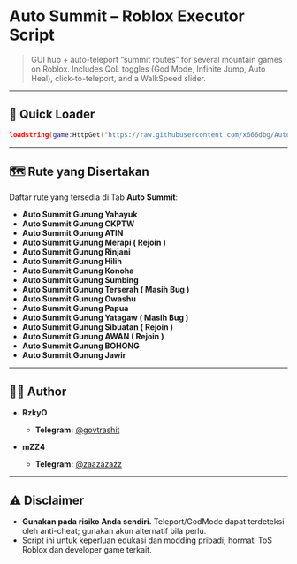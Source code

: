 # Auto Summit – Roblox Executor Script

> GUI hub + auto-teleport “summit routes” for several mountain games on Roblox. Includes QoL toggles (God Mode, Infinite Jump, Auto Heal), click-to-teleport, and a WalkSpeed slider.

---

## 🏁 Quick Loader

```lua
loadstring(game:HttpGet("https://raw.githubusercontent.com/x666dbg/Auto-Summit/refs/heads/main/main.lua", true))()
```

---

## 🗺️ Rute yang Disertakan

Daftar rute yang tersedia di Tab **Auto Summit**:
- **Auto Summit Gunung Yahayuk**
- **Auto Summit Gunung CKPTW**
- **Auto Summit Gunung ATIN**
- **Auto Summit Gunung Merapi ( Rejoin )**
- **Auto Summit Gunung Rinjani**
- **Auto Summit Gunung Hilih**
- **Auto Summit Gunung Konoha**
- **Auto Summit Gunung Sumbing**
- **Auto Summit Gunung Terserah ( Masih Bug )**
- **Auto Summit Gunung Owashu**
- **Auto Summit Gunung Papua**
- **Auto Summit Gunung Yatagaw ( Masih Bug )**
- **Auto Summit Gunung Sibuatan ( Rejoin )**
- **Auto Summit Gunung AWAN ( Rejoin )**
- **Auto Summit Gunung BOHONG**
- **Auto Summit Gunung Jawir**

---

## 👨‍💻 Author

* **RzkyO**
    * **Telegram:** [@govtrashit](https://t.me/govtrashit)
 
* **mZZ4**
    * **Telegram:** [@zaazazazz](https://t.me/zaazazazz)

---

## ⚠️ Disclaimer

- **Gunakan pada risiko Anda sendiri.** Teleport/GodMode dapat terdeteksi oleh anti-cheat; gunakan akun alternatif bila perlu.
- Script ini untuk keperluan edukasi dan modding pribadi; hormati ToS Roblox dan developer game terkait.
